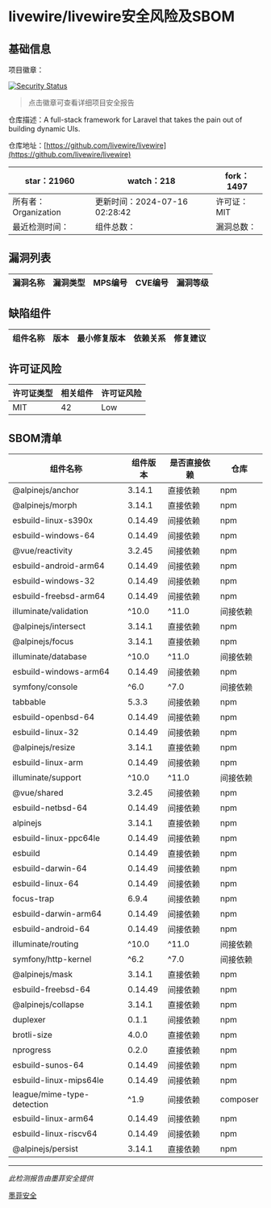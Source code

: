 # livewire/livewire安全风险及SBOM

## 基础信息

项目徽章：

[![Security Status](https://www.murphysec.com/platform3/v31/badge/1812924658140098560.svg)](https://www.murphysec.com/console/report/1692967165772980224/1812924658140098560)

> 点击徽章可查看详细项目安全报告

仓库描述：A full-stack framework for Laravel that takes the pain out of building dynamic UIs.

仓库地址：[https://github.com/livewire/livewire](https://github.com/livewire/livewire)

| star：21960 | watch：218 | fork：1497 |
| ----------- | -------------- | ------------ |
| 所有者：Organization | 更新时间：2024-07-16 02:28:42 | 许可证：MIT |
| 最近检测时间： | 组件总数： | 漏洞总数： |




## 漏洞列表

| 漏洞名称 | 漏洞类型 | MPS编号 | CVE编号 | 漏洞等级 |
| ------- | ------ | ------- | ------ | ----- |





## 缺陷组件

| 组件名称 | 版本 | 最小修复版本 | 依赖关系 | 修复建议 |
| -------- | ---- | ------------ | -------- | -------- |





## 许可证风险

| 许可证类型 | 相关组件 | 许可证风险 |
| ---------- | -------- | ---------- |
|MIT|42|Low|




## SBOM清单

| 组件名称 | 组件版本 | 是否直接依赖 | 仓库 |
| -------- | -------- | ------------ | ---- |
|@alpinejs/anchor|3.14.1|直接依赖|npm|
|@alpinejs/morph|3.14.1|直接依赖|npm|
|esbuild-linux-s390x|0.14.49|间接依赖|npm|
|esbuild-windows-64|0.14.49|间接依赖|npm|
|@vue/reactivity|3.2.45|间接依赖|npm|
|esbuild-android-arm64|0.14.49|间接依赖|npm|
|esbuild-windows-32|0.14.49|间接依赖|npm|
|esbuild-freebsd-arm64|0.14.49|间接依赖|npm|
|illuminate/validation|^10.0|^11.0|间接依赖|composer|
|@alpinejs/intersect|3.14.1|直接依赖|npm|
|@alpinejs/focus|3.14.1|直接依赖|npm|
|illuminate/database|^10.0|^11.0|间接依赖|composer|
|esbuild-windows-arm64|0.14.49|间接依赖|npm|
|symfony/console|^6.0|^7.0|间接依赖|composer|
|tabbable|5.3.3|间接依赖|npm|
|esbuild-openbsd-64|0.14.49|间接依赖|npm|
|esbuild-linux-32|0.14.49|间接依赖|npm|
|@alpinejs/resize|3.14.1|直接依赖|npm|
|esbuild-linux-arm|0.14.49|间接依赖|npm|
|illuminate/support|^10.0|^11.0|间接依赖|composer|
|@vue/shared|3.2.45|间接依赖|npm|
|esbuild-netbsd-64|0.14.49|间接依赖|npm|
|alpinejs|3.14.1|直接依赖|npm|
|esbuild-linux-ppc64le|0.14.49|间接依赖|npm|
|esbuild|0.14.49|直接依赖|npm|
|esbuild-darwin-64|0.14.49|间接依赖|npm|
|esbuild-linux-64|0.14.49|间接依赖|npm|
|focus-trap|6.9.4|间接依赖|npm|
|esbuild-darwin-arm64|0.14.49|间接依赖|npm|
|esbuild-android-64|0.14.49|间接依赖|npm|
|illuminate/routing|^10.0|^11.0|间接依赖|composer|
|symfony/http-kernel|^6.2|^7.0|间接依赖|composer|
|@alpinejs/mask|3.14.1|直接依赖|npm|
|esbuild-freebsd-64|0.14.49|间接依赖|npm|
|@alpinejs/collapse|3.14.1|直接依赖|npm|
|duplexer|0.1.1|间接依赖|npm|
|brotli-size|4.0.0|直接依赖|npm|
|nprogress|0.2.0|直接依赖|npm|
|esbuild-sunos-64|0.14.49|间接依赖|npm|
|esbuild-linux-mips64le|0.14.49|间接依赖|npm|
|league/mime-type-detection|^1.9|间接依赖|composer|
|esbuild-linux-arm64|0.14.49|间接依赖|npm|
|esbuild-linux-riscv64|0.14.49|间接依赖|npm|
|@alpinejs/persist|3.14.1|直接依赖|npm|


------

*此检测报告由墨菲安全提供*

[墨菲安全](www.murphysec.com)